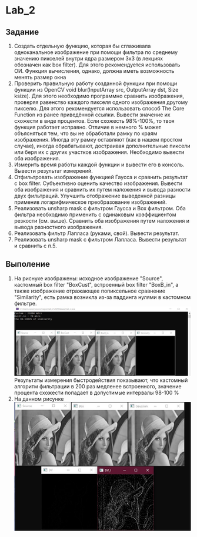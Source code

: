 # Lab_2
## Задание
1.	Создать отдельную функцию, которая бы сглаживала одноканальное изображение при помощи фильтра по среднему значению пикселей внутри ядра размером 3х3 (в лекциях обозначен как box filter). Для этого рекомендуется использовать ОИ. Функция вычисления, однако, должна иметь возможность менять размер окна
2.  Проверить правильную работу созданной функции при помощи функции из OpenCV void blur(InputArray src, OutputArray dst, Size ksize). Для этого необходимо программно сравнить изображения, проверяя равенство каждого пикселя одного изображения другому пикселю. Для этого рекомендуется использовать способ The Core Function из ранее приведённой ссылки.  Вывести значение их схожести в виде процентов. Если схожесть 98%-100%, то твоя функция работает исправно. Отличие в немного % может объясняться тем, что вы не обработали рамку по краям изображения. Иногда эту рамку оставляют (как в нашем простом случае), иногда обрабатывают, достраивая дополнительные пиксели или беря их с других участков изображения. Необходимо вывести оба изображения.  
3.	Измерить время работы каждой функции и вывести его в консоль. Вывести результат измерений.
4.	Отфильтровать изображение функцией Гаусса и сравнить результат с box filter. Субъективно оценить качество изображения. Вывести оба изображения и сравнить их путем наложения и вывода разности двух фильтраций. Улучшить отображение выведенной разницы применив логарифмическое преобразование изображений.
5.	Реализовать unsharp mask с фильтром Гаусса и Box фильтром. Оба фильтра необходимо применить с одинаковым коэффициентом резкости (см. выше). Сравнить оба изображения путем наложения и вывода разностного изображения.
6.	Реализовать фильтр Лапласа (руками, свой). Вывести результат. 
7.	Реализовать unsharp mask с фильтром Лапласа. Вывести результат и сравнить с п.5.
## Выполение 
1. На риснуке изображены: исходное изображение "Source", кастомный box filter "BoxCust", встроенный box filter "BoxB_in", а также изображение отражающее попиксельное сравнение "Similarity", есть рамка возникла из-за паддинга нулями в кастомном фильтре.
![1-3](report_photo/1-3.jpg "1-3")
Результаты измерения быстродействия показывают, что кастомный алгоритм фильтрации в 200 раз медленее встроенного, значение процента схожести попадает в допустимые интервалы 98-100 % 
2. На данном рисунке 
![4](report_photo/4.jpg "4")
